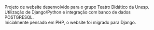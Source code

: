 Projeto de website desenvolvido para o grupo Teatro Didático da Unesp.\
Utilização de Django/Python e integração com banco de dados POSTGRESQL.\
Inicialmente pensado em PHP, o website foi migrado para Django.
